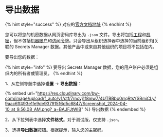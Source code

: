 # 导出数据

{% hint style="success" %}
对应的[官方文档地址](https://bitwarden.com/help/export-secrets-data/)
{% endhint %}

您可以将您的机密数据从网页密码库导出为 `.json` 文件。导出将包括[工程](../your-secrets/projects.md)和[机密](../your-secrets/secrets.md)，但不包括[机器账户](../your-secrets/machine-accounts.md)和[访问令牌](../your-secrets/access-tokens.md)。只会导出从组织选择器中选择的当前组织相关联的 Secrets Manager 数据。其他产品中或来自其他组织的项目将不包括在内。

要导出您的数据：

{% hint style="info" %}
要导出 Secrets Manager 数据，您的用户账户必须是组织内的所有者或管理员。
{% endhint %}

1、从左侧导航中选择**设置** → **导出数据**：

{% embed url="https://res.cloudinary.com/bw-com/image/upload/f_auto/v1/ctf/7rncvj1f8mw7/4UTBBbo0rrqRtsYSBmiCLy/9aac6ff493e1fe9de93791516d5c6847/Screenshot_2024-04-10_at_9.56.08_AM.png?_a=BAJFJtWIB" %}
导出数据
{% endembed %}

2、从下拉列表中选择**文件格式**。对于测试版，仅支持 `.json`。

3、选择**导出数据**按钮。根据提示，输入您的主密码。
